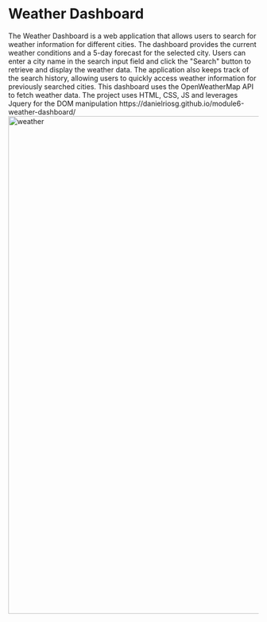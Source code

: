 <h1>Weather Dashboard</h1>
The Weather Dashboard is a web application that allows users to search for weather information for different cities. The dashboard provides the current weather conditions and a 5-day forecast for the selected city. Users can enter a city name in the search input field and click the "Search" button to retrieve and display the weather data. The application also keeps track of the search history, allowing users to quickly access weather information for previously searched cities.
This dashboard uses the OpenWeatherMap API to fetch weather data. The project uses HTML, CSS, JS and leverages Jquery for the DOM manipulation
https://danielriosg.github.io/module6-weather-dashboard/
<img width="1001" alt="weather" src="https://github.com/danielriosg/module6-weather-dashboard/assets/115953862/96735b35-14a0-46e0-bdee-2ea607db6307">

